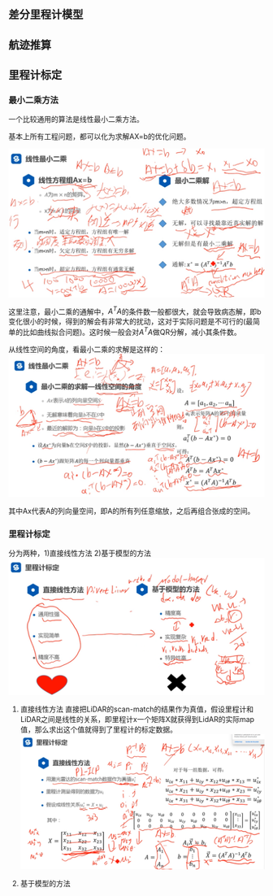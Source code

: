 ## 差分里程计模型
## 航迹推算
## 里程计标定

### 最小二乘方法
一个比较通用的算法是线性最小二乘方法。

基本上所有工程问题，都可以化为求解AX=b的优化问题。

![title](https://raw.githubusercontent.com/HViktorTsoi/gitnote-image/master/gitnote/2020/07/26/1595774233997-1595774234001.png)

这里注意，最小二乘的通解中，$A^TA$的条件数一般都很大，就会导致病态解，即b变化很小的时候，得到的解会有非常大的扰动，这对于实际问题是不可行的(最简单的比如曲线拟合问题)。这时候一般会对$A^TA$做QR分解，减小其条件数。

从线性空间的角度，看最小二乘的求解是这样的：
![title](https://raw.githubusercontent.com/HViktorTsoi/gitnote-image/master/gitnote/2020/07/26/1595775313584-1595775313587.png)

其中Ax代表A的列向量空间，即A的所有列任意缩放，之后再组合张成的空间。

### 里程计标定

分为两种，1)直接线性方法 2)基于模型的方法
![title](https://raw.githubusercontent.com/HViktorTsoi/gitnote-image/master/gitnote/2020/07/26/1595775917294-1595775917296.png)

1. 直接线性方法
直接把LiDAR的scan-match的结果作为真值，假设里程计和LiDAR之间是线性的关系，即里程计x一个矩阵X就获得到LidAR的实际map值，那么求出这个值就得到了里程计的标定数据。
![title](https://raw.githubusercontent.com/HViktorTsoi/gitnote-image/master/gitnote/2020/07/26/1595777411993-1595777411996.png)

2. 基于模型的方法